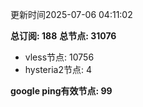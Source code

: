 更新时间2025-07-06 04:11:02

**总订阅: 188**
**总节点: 31076**
- vless节点: 10756
- hysteria2节点: 4

**google ping有效节点: 99**

